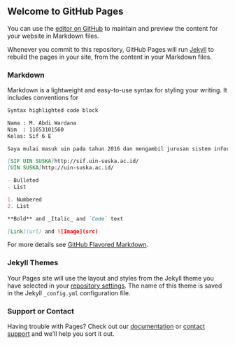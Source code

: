## Welcome to GitHub Pages

You can use the [editor on GitHub](https://github.com/abdi1227/abdiwardana/edit/master/README.md) to maintain and preview the content for your website in Markdown files.

Whenever you commit to this repository, GitHub Pages will run [Jekyll](https://jekyllrb.com/) to rebuild the pages in your site, from the content in your Markdown files.

### Markdown

Markdown is a lightweight and easy-to-use syntax for styling your writing. It includes conventions for

```markdown
Syntax highlighted code block

Nama : M. Abdi Wardana
Nim  : 11653101560 
Kelas: Sif 6 E

Saya mulai masuk uin pada tahun 2016 dan mengambil jurusan sistem informasi di fakultas di Sain & Teknologi

[SIF UIN SUSKA]http://sif.uin-suska.ac.id/
[UIN SUSKA]http://uin-suska.ac.id/

- Bulleted
- List

1. Numbered
2. List

**Bold** and _Italic_ and `Code` text

[Link](url) and ![Image](src)
```

For more details see [GitHub Flavored Markdown](https://guides.github.com/features/mastering-markdown/).

### Jekyll Themes

Your Pages site will use the layout and styles from the Jekyll theme you have selected in your [repository settings](https://github.com/abdi1227/abdiwardana/settings). The name of this theme is saved in the Jekyll `_config.yml` configuration file.

### Support or Contact

Having trouble with Pages? Check out our [documentation](https://help.github.com/categories/github-pages-basics/) or [contact support](https://github.com/contact) and we’ll help you sort it out.
